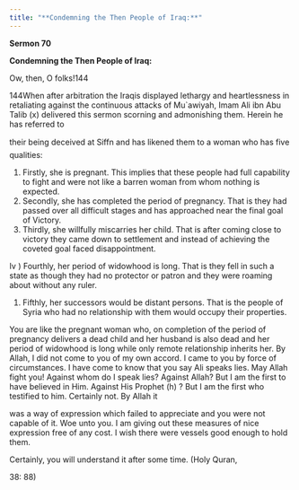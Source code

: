 ```yaml
---
title: "**Condemning the Then People of Iraq:**" 
---
```

**Sermon 70**

**Condemning the Then People of Iraq:**

Ow, then, O folks\!144

144When after arbitration the Iraqis displayed lethargy and heartlessness in retaliating against the continuous attacks of Mu\`awiyah, Imam Ali ibn Abu Talib \(x\) delivered this sermon scorning and admonishing them\. Herein he has referred to

their being deceived at Siffn and has likened them to a woman who has five qualities:

1. Firstly, she is pregnant\. This implies that these people had full capability to fight and were not like a barren woman from whom nothing is expected\.
2. Secondly, she has completed the period of pregnancy\. That is they had passed over all difficult stages and has approached near the final goal of Victory\.
3. Thirdly, she willfully miscarries her child\. That is after coming close to victory they came down to settlement and instead of achieving the coveted goal faced disappointment\.

Iv \) Fourthly, her period of widowhood is long\. That is they fell in such a state as though they had no protector or patron and they were roaming about without any ruler\.

1. Fifthly, her successors would be distant persons\. That is the people of Syria who had no relationship with them would occupy their properties\.

<a id="page447"></a>You are like the pregnant woman who, on completion of the period of pregnancy delivers a dead child and her husband is also dead and her period of widowhood is long while only remote relationship inherits her\. By Allah, I did not come to you of my own accord\. I came to you by force of circumstances\. I have come to know that you say Ali speaks lies\. May Allah fight you\! Against whom do I speak lies? Against Allah? But I am the first to have believed in Him\. Against His Prophet \(h\) ? But I am the first who testified to him\. Certainly not\. By Allah it

was a way of expression which failed to appreciate and you were not capable of it\. Woe unto you\. I am giving out these measures of nice expression free of any cost\. I wish there were vessels good enough to hold them\.

Certainly, you will understand it after some time\. \(Holy Quran,

38: 88\)

